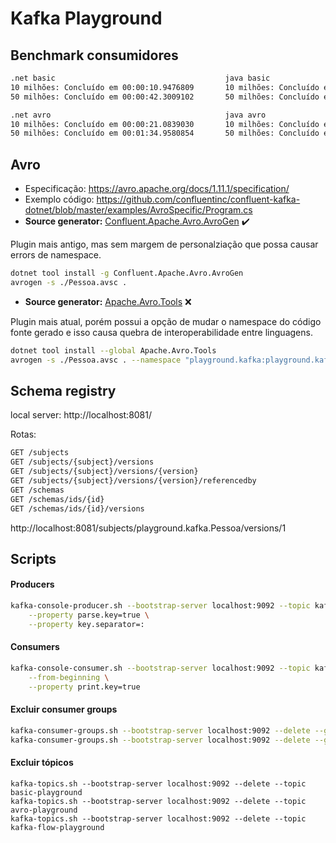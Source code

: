 # Kafka Playground

## Benchmark consumidores

```txt
.net basic                                      java basic
10 milhões: Concluído em 00:00:10.9476809       10 milhões: Concluído em 00:00:03. Millis: 3.100
50 milhões: Concluído em 00:00:42.3009102       50 milhões: Concluído em 00:00:14. Millis: 14.852

.net avro                                       java avro
10 milhões: Concluído em 00:00:21.0839030       10 milhões: Concluído em 00:00:09. Millis: 9.465
50 milhões: Concluído em 00:01:34.9580854       50 milhões: Concluído em 00:00:38. Millis: 38.270
```

## Avro

- Especificação: https://avro.apache.org/docs/1.11.1/specification/
- Exemplo código: https://github.com/confluentinc/confluent-kafka-dotnet/blob/master/examples/AvroSpecific/Program.cs
- **Source generator:** [Confluent.Apache.Avro.AvroGen](https://www.confluent.io/blog/decoupling-systems-with-apache-kafka-schema-registry-and-avro/) ✔️

Plugin mais antigo, mas sem margem de personalziação que possa causar errors de namespace.

```bash
dotnet tool install -g Confluent.Apache.Avro.AvroGen
avrogen -s ./Pessoa.avsc .
```

- **Source generator:**  [Apache.Avro.Tools](https://github.com/confluentinc/confluent-kafka-dotnet/tree/master/examples/AvroSpecific) ❌

Plugin mais atual, porém possui a opção de mudar o namespace do código fonte gerado e isso causa quebra de interoperabilidade entre linguagens.

```bash
dotnet tool install --global Apache.Avro.Tools
avrogen -s ./Pessoa.avsc . --namespace "playground.kafka:playground.kafka"
```

## Schema registry

local server: http://localhost:8081/

Rotas:

```txt
GET /subjects
GET /subjects/{subject}/versions
GET /subjects/{subject}/versions/{version}
GET /subjects/{subject}/versions/{version}/referencedby
GET /schemas
GET /schemas/ids/{id}
GET /schemas/ids/{id}/versions
```

http://localhost:8081/subjects/playground.kafka.Pessoa/versions/1

## Scripts

#### Producers

```bash
kafka-console-producer.sh --bootstrap-server localhost:9092 --topic kafka-flow-playground \
	--property parse.key=true \
	--property key.separator=:
```

#### Consumers

```bash
kafka-console-consumer.sh --bootstrap-server localhost:9092 --topic kafka-flow-playground \
	--from-beginning \
	--property print.key=true
```

#### Excluir consumer groups

```bash
kafka-consumer-groups.sh --bootstrap-server localhost:9092 --delete --group dotnet-playground & \
kafka-consumer-groups.sh --bootstrap-server localhost:9092 --delete --group java-playground
```

#### Excluir tópicos

```
kafka-topics.sh --bootstrap-server localhost:9092 --delete --topic basic-playground
kafka-topics.sh --bootstrap-server localhost:9092 --delete --topic avro-playground
kafka-topics.sh --bootstrap-server localhost:9092 --delete --topic kafka-flow-playground
```
